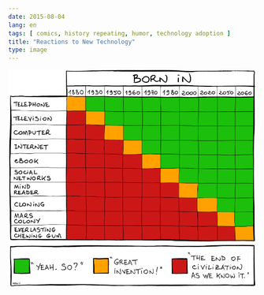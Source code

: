 ```yaml
---
date: 2015-08-04
lang: en
tags: [ comics, history repeating, humor, technology adoption ]
title: "Reactions to New Technology"
type: image
---
```


[![](2011.11.23_inventions.png)](http://www.bonkersworld.net/new-technology/)

